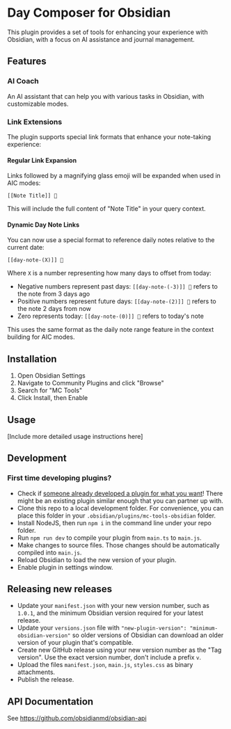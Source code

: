 # Day Composer for Obsidian

This plugin provides a set of tools for enhancing your experience with Obsidian, with a focus on AI assistance and journal management.

## Features

### AI Coach

An AI assistant that can help you with various tasks in Obsidian, with customizable modes.

### Link Extensions

The plugin supports special link formats that enhance your note-taking experience:

#### Regular Link Expansion

Links followed by a magnifying glass emoji will be expanded when used in AIC modes:

```
[[Note Title]] 🔎
```

This will include the full content of "Note Title" in your query context.

#### Dynamic Day Note Links

You can now use a special format to reference daily notes relative to the current date:

```
[[day-note-(X)]] 🔎
```

Where `X` is a number representing how many days to offset from today:
- Negative numbers represent past days: `[[day-note-(-3)]] 🔎` refers to the note from 3 days ago
- Positive numbers represent future days: `[[day-note-(2)]] 🔎` refers to the note 2 days from now
- Zero represents today: `[[day-note-(0)]] 🔎` refers to today's note

This uses the same format as the daily note range feature in the context building for AIC modes.

## Installation

1. Open Obsidian Settings
2. Navigate to Community Plugins and click "Browse"
3. Search for "MC Tools"
4. Click Install, then Enable

## Usage

[Include more detailed usage instructions here]

## Development

### First time developing plugins?

- Check if [someone already developed a plugin for what you want](https://obsidian.md/plugins)! There might be an existing plugin similar enough that you can partner up with.
- Clone this repo to a local development folder. For convenience, you can place this folder in your `.obsidian/plugins/mc-tools-obsidian` folder.
- Install NodeJS, then run `npm i` in the command line under your repo folder.
- Run `npm run dev` to compile your plugin from `main.ts` to `main.js`.
- Make changes to source files. Those changes should be automatically compiled into `main.js`.
- Reload Obsidian to load the new version of your plugin.
- Enable plugin in settings window.

## Releasing new releases

- Update your `manifest.json` with your new version number, such as `1.0.1`, and the minimum Obsidian version required for your latest release.
- Update your `versions.json` file with `"new-plugin-version": "minimum-obsidian-version"` so older versions of Obsidian can download an older version of your plugin that's compatible.
- Create new GitHub release using your new version number as the "Tag version". Use the exact version number, don't include a prefix `v`.
- Upload the files `manifest.json`, `main.js`, `styles.css` as binary attachments.
- Publish the release.

## API Documentation

See https://github.com/obsidianmd/obsidian-api
